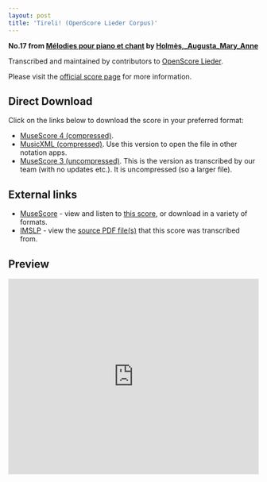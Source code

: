 ```yaml
---
layout: post
title: 'Tireli! (OpenScore Lieder Corpus)'
---
```


__No.17 from [Mélodies pour piano et chant](https://fourscoreandmore.org/openscore/lieder/Holm%C3%A8s,_Augusta_Mary_Anne/M%C3%A9lodies_pour_piano_et_chant/) by [Holmès,_Augusta_Mary_Anne](https://fourscoreandmore.org/openscore/lieder/Holm%C3%A8s,_Augusta_Mary_Anne)__

Transcribed and maintained by contributors to [OpenScore Lieder].

Please visit the [official score page] for more information.

[official score page]: https://musescore.com/openscore-lieder-corpus/scores/6011018
[OpenScore Lieder]: https://musescore.com/openscore-lieder-corpus

## Direct Download

Click on the links below to download the score in your preferred format:
- [MuseScore 4 (compressed)](https://fourscoreandmore.org/openscore/lieder/Holm%C3%A8s,_Augusta_Mary_Anne/M%C3%A9lodies_pour_piano_et_chant/17_Tireli%21.mscz).
- [MusicXML (compressed)](https://fourscoreandmore.org/openscore/lieder/Holm%C3%A8s,_Augusta_Mary_Anne/M%C3%A9lodies_pour_piano_et_chant/17_Tireli%21.mxl). Use this version to open the file in other notation apps.
- [MuseScore 3 (uncompressed)](https://raw.githubusercontent.com/OpenScore/Lieder/refs/heads/main/scores/Holm%C3%A8s,_Augusta_Mary_Anne/M%C3%A9lodies_pour_piano_et_chant/17_Tireli%21/lc6011018.mscx). This is the version as transcribed by our team (with no updates etc.). It is uncompressed (so a larger file).

## External links

- [MuseScore] - view and listen to [this score][MuseScore], or download in a variety of formats.
- [IMSLP] - view the [source PDF file(s)][IMSLP] that this score was transcribed from.

[MuseScore]: https://musescore.com/score/6011018
[IMSLP]: https://imslp.org/wiki/Special:ReverseLookup/335938

## Preview

<iframe width="100%" height="394" src="https://musescore.com/openscore-lieder-corpus/scores/6011018/embed" frameborder="0" allowfullscreen allow="autoplay; fullscreen"></iframe>
